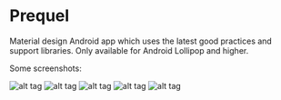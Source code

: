 # Prequel
Material design Android app which uses the latest good practices and support libraries. Only available for Android Lollipop and higher.

Some screenshots:

![alt tag](http://i.imgur.com/fDJhU34.jpg)
![alt tag](http://i.imgur.com/V4zSQqt.png)
![alt tag](http://i.imgur.com/KZwpeh9.png)
![alt tag](http://i.imgur.com/pB6TCl7.png)
![alt tag](http://i.imgur.com/775pP1p.png)

